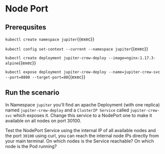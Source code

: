 # Node Port

## Prerequsites

`kubectl create namespace jupiter`{{exec}}

`kubectl config set-context --current --namespace jupiter`{{exec}}

`kubectl create deployment jupiter-crew-deploy --image=nginx:1.17.3-alpine`{{exec}}

`kubectl expose deployment jupiter-crew-deploy --name=jupiter-crew-svc --port=8080 --target-port=80`{{exec}}



## Run the scenario

In Namespace `jupiter` you'll find an apache Deployment (with one replica) named `jupiter-crew-deploy` and a `ClusterIP Service` called `jupiter-crew-svc` which exposes it. Change this service to a NodePort one to make it available on all nodes on port 30100.

Test the NodePort Service using the internal IP of all available nodes and the port `30100` using curl, you can reach the internal node IPs directly from your main terminal. On which nodes is the Service reachable? On which node is the Pod running?